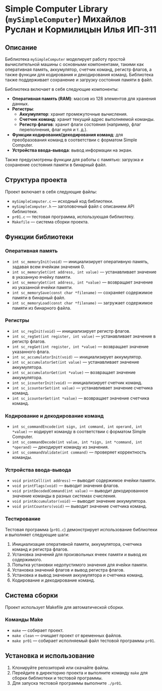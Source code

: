 # Simple Computer Library (`mySimpleComputer`) Михайлов Руслан и Кормилицын Илья ИП-311

## Описание

Библиотека `mySimpleComputer` моделирует работу простой вычислительной машины с основными компонентами, такими как оперативная память, аккумулятор, счетчик команд, регистр флагов, а также функции для кодирования и декодирования команд. Библиотека также поддерживает сохранение и загрузку состояния памяти в файл.

Библиотека включает в себя следующие компоненты:

- **Оперативная память (RAM)**: массив из 128 элементов для хранения данных.
- **Регистры**:
  - **Аккумулятор**: хранит промежуточные вычисления.
  - **Счетчик команд**: хранит текущий адрес выполняемой команды.
  - **Регистр флагов**: хранит флаги состояния (например, флаг переполнения, флаг нуля и т. д.).
- **Функции кодирования/декодирования команд**: для преобразования команд в соответствии с форматом Simple Computer.
- **Устройства ввода-вывода**: вывод информации на экран.

Также предусмотрены функции для работы с памятью: загрузка и сохранение состояния памяти в бинарный файл.

## Структура проекта

Проект включает в себя следующие файлы:

- `mySimpleComputer.c` — исходный код библиотеки.
- `mySimpleComputer.h` — заголовочный файл с описанием API библиотеки.
- `pr01.c` — тестовая программа, использующая библиотеку.
- `Makefile` — система сборки проекта.

## Функции библиотеки

### Оперативная память

- `int sc_memoryInit(void)` — инициализирует оперативную память, задавая всем ячейкам значения 0.
- `int sc_memorySet(int address, int value)` — устанавливает значение в указанную ячейку памяти.
- `int sc_memoryGet(int address, int *value)` — возвращает значение из указанной ячейки памяти.
- `int sc_memorySave(const char *filename)` — сохраняет содержимое памяти в бинарный файл.
- `int sc_memoryLoad(const char *filename)` — загружает содержимое памяти из бинарного файла.

### Регистры

- `int sc_regInit(void)` — инициализирует регистр флагов.
- `int sc_regSet(int register, int value)` — устанавливает значение в регистр флагов.
- `int sc_regGet(int register, int *value)` — возвращает значение указанного флага.
- `int sc_accumulatorInit(void)` — инициализирует аккумулятор.
- `int sc_accumulatorSet(int value)` — устанавливает значение аккумулятора.
- `int sc_accumulatorGet(int *value)` — возвращает значение аккумулятора.
- `int sc_icounterInit(void)` — инициализирует счетчик команд.
- `int sc_icounterSet(int value)` — устанавливает значение счетчика команд.
- `int sc_icounterGet(int *value)` — возвращает значение счетчика команд.

### Кодирование и декодирование команд

- `int sc_commandEncode(int sign, int command, int operand, int *value)` — кодирует команду в соответствии с форматом Simple Computer.
- `int sc_commandDecode(int value, int *sign, int *command, int *operand)` — декодирует команду из значения.
- `int sc_commandValidate(int command)` — проверяет корректность команды.

### Устройства ввода-вывода

- `void printCell(int address)` — выводит содержимое ячейки памяти.
- `void printFlags(void)` — выводит значения флагов.
- `void printDecodedCommand(int value)` — выводит декодированное значение команды в разных системах счисления.
- `void printAccumulator(void)` — выводит значение аккумулятора.
- `void printCounters(void)` — выводит значение счетчика команд.

### Тестирование

Тестовая программа (`pr01.c`) демонстрирует использование библиотеки и выполняет следующие шаги:

1. Инициализация оперативной памяти, аккумулятора, счетчика команд и регистра флагов.
2. Установка значений для произвольных ячеек памяти и вывод их содержимого.
3. Попытка установки недопустимого значения для ячейки памяти.
4. Установка значений флагов и вывод регистра флагов.
5. Установка и вывод значения аккумулятора и счетчика команд.
6. Кодирование и декодирование команд.

## Система сборки

Проект использует Makefile для автоматической сборки.

### Команды Make

- `make` — собирает проект.
- `make clean` — очищает проект от временных файлов.
- `make pr01` — собирает исполняемый файл тестовой программы `pr01`.

## Установка и использование

1. Клонируйте репозиторий или скачайте файлы.
2. Перейдите в директорию проекта и выполните команду `make` для сборки библиотеки и тестовой программы.
3. Для запуска тестовой программы выполните `./pr01`.
